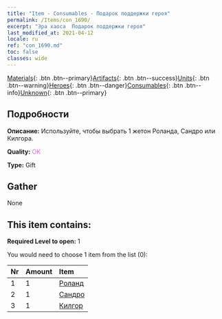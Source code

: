 ```yaml
---
title: "Item - Consumables - Подарок поддержки героя"
permalink: /Items/con_1690/
excerpt: "Эра хаоса  Подарок поддержки героя"
last_modified_at: 2021-04-12
locale: ru
ref: "con_1690.md"
toc: false
classes: wide
---
```

 [Materials](/ru/Items/){: .btn .btn--primary}[Artifacts](/ru/Items/Artifacts/){: .btn .btn--success}[Units](/ru/Items/Units/){: .btn .btn--warning}[Heroes](/ru/Items/Heroes/){: .btn .btn--danger}[Consumables](/ru/Items/Consumables/){: .btn .btn--info}[Unknown](/ru/Items/Unknown/){: .btn .btn--primary}

## Подробности
 **Описание:** Используйте, чтобы выбрать 1 жетон Роланда, Сандро или Килгора.

 **Quality:** <span style="color: #DA70D6">OK</span>

 **Type:** Gift

## Gather

  None

## This item contains:

 **Required Level to open:** 1

 You would need to choose 1 item from the list (0):

  | Nr | Amount |     Item    |
  |:---|:-------|:------------|
  | 1 | 1 | [Роланд](/ru/Items/her_362/) | 
  | 2 | 1 | [Сандро](/ru/Items/her_371/) | 
  | 3 | 1 | [Килгор](/ru/Items/her_374/) | 
